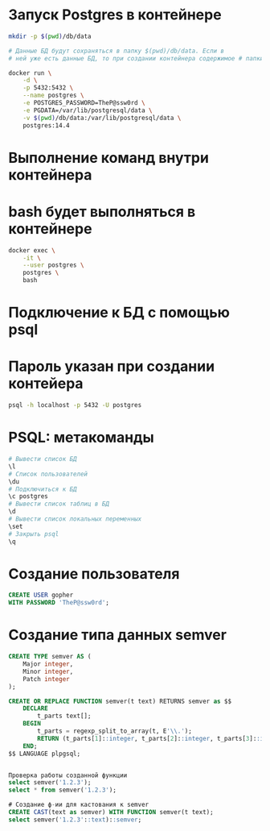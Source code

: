 # Запуск Postgres в контейнере

```bash
mkdir -p $(pwd)/db/data

# Данные БД будут сохраняться в папку $(pwd)/db/data. Если в  
# ней уже есть данные БД, то при создании контейнера содержимое # папки перезаписываться не будет

docker run \
    -d \
    -p 5432:5432 \
    --name postgres \
    -e POSTGRES_PASSWORD=TheP@ssw0rd \
    -e PGDATA=/var/lib/postgresql/data \
    -v $(pwd)/db/data:/var/lib/postgresql/data \
    postgres:14.4
```

# Выполнение команд внутри контейнера
# bash будет выполняться в контейнере
```bash
docker exec \
    -it \
    --user postgres \
    postgres \
    bash   
```

# Подключение к БД с помощью psql
# Пароль указан при создании контейера
```bash
psql -h localhost -p 5432 -U postgres
```

# PSQL: метакоманды
```bash
# Вывести список БД
\l
# Список пользователей
\du
# Подключиться к БД
\с postgres
# Вывести список таблиц в БД
\d
# Вывести список локальных переменных
\set
# Закрыть psql
\q
```

# Создание пользователя
```sql
CREATE USER gopher
WITH PASSWORD 'TheP@ssw0rd';
```

# Создание типа данных semver
```sql
CREATE TYPE semver AS (
    Major integer,
    Minor integer,
    Patch integer
);

CREATE OR REPLACE FUNCTION semver(t text) RETURNS semver as $$
    DECLARE 
        t_parts text[];
    BEGIN
        t_parts = regexp_split_to_array(t, E'\\.');
        RETURN (t_parts[1]::integer, t_parts[2]::integer, t_parts[3]::integer);
    END;
$$ LANGUAGE plpgsql;


Проверка работы созданной функции
select semver('1.2.3');
select * from semver('1.2.3');

# Создание ф-ии для кастования к semver
CREATE CAST(text as semver) WITH FUNCTION semver(t text);
select semver('1.2.3'::text)::semver;
```